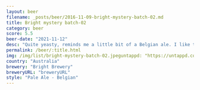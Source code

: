 ```yaml
---
layout: beer
filename: _posts/beer/2016-11-09-bright-mystery-batch-02.md
title: Bright mystery batch-02
category: beer
score: 5.5
beer-date: "2021-11-12"
desc: "Quite yeasty, reminds me a little bit of a Belgian ale. I like the mystery element, but this seems like a beer that didn’t work"
permalink: /beer/:title.html
img: /img/list/bright-mystery-batch-02.jpeguntappd: "https://untappd.com/b/bright-brewery-mystery-beer-batch---02/4009668"
country: "Australia"
brewery: "Bright Brewery"
breweryURL: "breweryURL"
style: "Pale Ale - Belgian"
---
```

